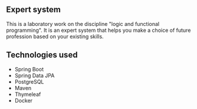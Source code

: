 ## Expert system

This is a laboratory work on the discipline "logic and functional programming".
It is an expert system that helps you make a choice of future profession based on your existing skills.

## Technologies used

- Spring Boot
- Spring Data JPA
- PostgreSQL
- Maven
- Thymeleaf
- Docker
